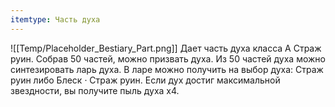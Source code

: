 ```yaml
---
itemtype: Часть духа
---
```

![[Temp/Placeholder_Bestiary_Part.png]]
Дает часть духа класса А Страж руин. Собрав 50 частей, можно призвать духа. Из 50 частей духа можно синтезировать ларь духа. В ларе можно получить на выбор духа: Страж руин либо Блеск · Страж руин. Если дух достиг максимальной звездности, вы получите пыль духа х4.
